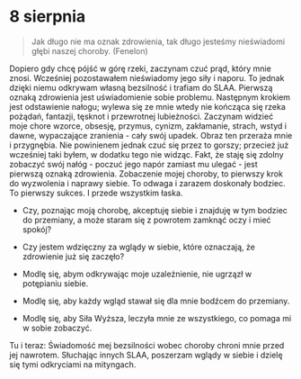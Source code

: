 
# 8 sierpnia

> Jak długo nie ma oznak zdrowienia, tak długo jesteśmy nieświadomi głębi naszej choroby. (Fenelon)

Dopiero gdy chcę pójść w górę rzeki, zaczynam czuć prąd, który mnie znosi. Wcześniej pozostawałem nieświadomy jego siły i naporu. To jednak dzięki niemu odkrywam własną bezsilność i trafiam do SLAA. Pierwszą oznaką zdrowienia jest uświadomienie sobie problemu. Następnym krokiem jest odstawienie nałogu; wylewa się ze mnie wtedy nie kończąca się rzeka pożądań, fantazji, tęsknot i przewrotnej lubieżności. Zaczynam widzieć moje chore wzorce, obsesję, przymus, cynizm, zakłamanie, strach, wstyd i dawne, wypaczające zranienia - cały swój upadek. Obraz ten przeraża mnie i przygnębia. Nie powinienem jednak czuć się przez to gorszy; przecież już wcześniej taki byłem, w dodatku tego nie widząc. Fakt, że staję się zdolny zobaczyć swój nałóg - poczuć jego napór zamiast mu ulegać - jest pierwszą oznaką zdrowienia. Zobaczenie mojej choroby, to pierwszy krok do wyzwolenia i naprawy siebie. To odwaga i zarazem doskonały bodziec. To pierwszy sukces. I przede wszystkim łaska.

- Czy, poznając moją chorobę, akceptuję siebie i znajduję w tym bodziec do przemiany, a może staram się z powrotem zamknąć oczy i mieć spokój?
- Czy jestem wdzięczny za wglądy w siebie, które oznaczają, że zdrowienie już się zaczęło?

- Modlę się, abym odkrywając moje uzależnienie, nie ugrzązł w potępianiu siebie.
- Modlę się, aby każdy wgląd stawał się dla mnie bodźcem do przemiany.
- Modlę się, aby Siła Wyższa, leczyła mnie ze wszystkiego, co pomaga mi w sobie zobaczyć.

Tu i teraz: Świadomość mej bezsilności wobec choroby chroni mnie przed jej nawrotem. Słuchając innych SLAA, poszerzam wglądy w siebie i dzielę się tymi odkryciami na mityngach.
